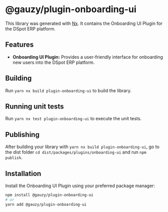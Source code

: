 # @gauzy/plugin-onboarding-ui

This library was generated with [Nx](https://nx.dev). It contains the Onboarding UI Plugin for the DSpot ERP platform.

## Features

- **Onboarding UI Plugin:** Provides a user-friendly interface for onboarding new users into the DSpot ERP platform.

## Building

Run `yarn nx build plugin-onboarding-ui` to build the library.

## Running unit tests

Run `yarn nx test plugin-onboarding-ui` to execute the unit tests.

## Publishing

After building your library with `yarn nx build plugin-onboarding-ui`, go to the dist folder `cd dist/packages/plugins/onboarding-ui` and run `npm publish`.

## Installation

Install the Onboarding UI Plugin using your preferred package manager:

```bash
npm install @gauzy/plugin-onboarding-ui
# or
yarn add @gauzy/plugin-onboarding-ui
```
